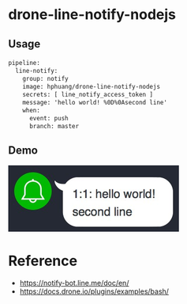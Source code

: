 # drone-line-notify-nodejs

## Usage
```
pipeline:
  line-notify:
    group: notify
    image: hphuang/drone-line-notify-nodejs
    secrets: [ line_notify_access_token ]
    message: 'hello world! %0D%0Asecond line'
    when:
      event: push
      branch: master
```

## Demo
![demo](images/demo.jpg)

# Reference
* https://notify-bot.line.me/doc/en/
* https://docs.drone.io/plugins/examples/bash/